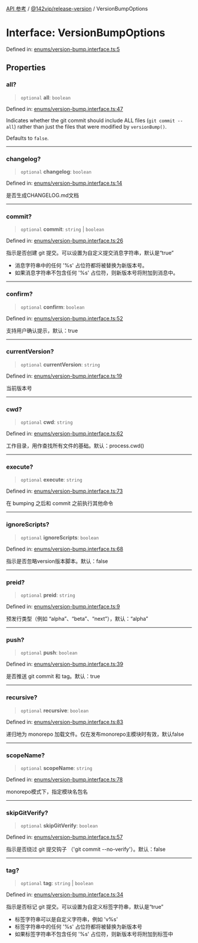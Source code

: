 [API 参考](../wiki/Home) / [@142vip/release-version](../wiki/@142vip.release-version) / VersionBumpOptions

# Interface: VersionBumpOptions

Defined in: [enums/version-bump.interface.ts:5](https://github.com/142vip/core-x/blob/15d5bc9ef4bece78c0e60bdf074a2d245f625100/packages/release-version/src/enums/version-bump.interface.ts#L5)

## Properties

### all?

> `optional` **all**: `boolean`

Defined in: [enums/version-bump.interface.ts:47](https://github.com/142vip/core-x/blob/15d5bc9ef4bece78c0e60bdf074a2d245f625100/packages/release-version/src/enums/version-bump.interface.ts#L47)

Indicates whether the git commit should include ALL files (`git commit --all`)
rather than just the files that were modified by `versionBump()`.

Defaults to `false`.

***

### changelog?

> `optional` **changelog**: `boolean`

Defined in: [enums/version-bump.interface.ts:14](https://github.com/142vip/core-x/blob/15d5bc9ef4bece78c0e60bdf074a2d245f625100/packages/release-version/src/enums/version-bump.interface.ts#L14)

是否生成CHANGELOG.md文档

***

### commit?

> `optional` **commit**: `string` | `boolean`

Defined in: [enums/version-bump.interface.ts:26](https://github.com/142vip/core-x/blob/15d5bc9ef4bece78c0e60bdf074a2d245f625100/packages/release-version/src/enums/version-bump.interface.ts#L26)

指示是否创建 git 提交。可以设置为自定义提交消息字符串，默认是“true”

* 消息字符串中的任何 '%s' 占位符都将被替换为新版本号。
* 如果消息字符串不包含任何 '%s' 占位符，则新版本号将附加到消息中。

***

### confirm?

> `optional` **confirm**: `boolean`

Defined in: [enums/version-bump.interface.ts:52](https://github.com/142vip/core-x/blob/15d5bc9ef4bece78c0e60bdf074a2d245f625100/packages/release-version/src/enums/version-bump.interface.ts#L52)

支持用户确认提示，默认：true

***

### currentVersion?

> `optional` **currentVersion**: `string`

Defined in: [enums/version-bump.interface.ts:19](https://github.com/142vip/core-x/blob/15d5bc9ef4bece78c0e60bdf074a2d245f625100/packages/release-version/src/enums/version-bump.interface.ts#L19)

当前版本号

***

### cwd?

> `optional` **cwd**: `string`

Defined in: [enums/version-bump.interface.ts:62](https://github.com/142vip/core-x/blob/15d5bc9ef4bece78c0e60bdf074a2d245f625100/packages/release-version/src/enums/version-bump.interface.ts#L62)

工作目录，用作查找所有文件的基础。默认：process.cwd()

***

### execute?

> `optional` **execute**: `string`

Defined in: [enums/version-bump.interface.ts:73](https://github.com/142vip/core-x/blob/15d5bc9ef4bece78c0e60bdf074a2d245f625100/packages/release-version/src/enums/version-bump.interface.ts#L73)

在 bumping 之后和 commit 之前执行其他命令

***

### ignoreScripts?

> `optional` **ignoreScripts**: `boolean`

Defined in: [enums/version-bump.interface.ts:68](https://github.com/142vip/core-x/blob/15d5bc9ef4bece78c0e60bdf074a2d245f625100/packages/release-version/src/enums/version-bump.interface.ts#L68)

指示是否忽略version版本脚本。默认：false

***

### preid?

> `optional` **preid**: `string`

Defined in: [enums/version-bump.interface.ts:9](https://github.com/142vip/core-x/blob/15d5bc9ef4bece78c0e60bdf074a2d245f625100/packages/release-version/src/enums/version-bump.interface.ts#L9)

预发行类型（例如 “alpha”、“beta”、“next”），默认：“alpha”

***

### push?

> `optional` **push**: `boolean`

Defined in: [enums/version-bump.interface.ts:39](https://github.com/142vip/core-x/blob/15d5bc9ef4bece78c0e60bdf074a2d245f625100/packages/release-version/src/enums/version-bump.interface.ts#L39)

是否推送 git commit 和 tag。默认：true

***

### recursive?

> `optional` **recursive**: `boolean`

Defined in: [enums/version-bump.interface.ts:83](https://github.com/142vip/core-x/blob/15d5bc9ef4bece78c0e60bdf074a2d245f625100/packages/release-version/src/enums/version-bump.interface.ts#L83)

递归地为 monorepo 加载文件。仅在发布monorepo主模块时有效，默认false

***

### scopeName?

> `optional` **scopeName**: `string`

Defined in: [enums/version-bump.interface.ts:78](https://github.com/142vip/core-x/blob/15d5bc9ef4bece78c0e60bdf074a2d245f625100/packages/release-version/src/enums/version-bump.interface.ts#L78)

monorepo模式下，指定模块名包名

***

### skipGitVerify?

> `optional` **skipGitVerify**: `boolean`

Defined in: [enums/version-bump.interface.ts:57](https://github.com/142vip/core-x/blob/15d5bc9ef4bece78c0e60bdf074a2d245f625100/packages/release-version/src/enums/version-bump.interface.ts#L57)

指示是否绕过 git 提交钩子 （'git commit --no-verify'）。默认：false

***

### tag?

> `optional` **tag**: `string` | `boolean`

Defined in: [enums/version-bump.interface.ts:34](https://github.com/142vip/core-x/blob/15d5bc9ef4bece78c0e60bdf074a2d245f625100/packages/release-version/src/enums/version-bump.interface.ts#L34)

指示是否标记 git 提交。可以设置为自定义标签字符串，默认是“true”

* 标签字符串可以是自定义字符串，例如 'v%s'
* 标签字符串中的任何 '%s' 占位符都将被替换为新版本号
* 如果标签字符串不包含任何 '%s' 占位符，则新版本号将附加到标签中
